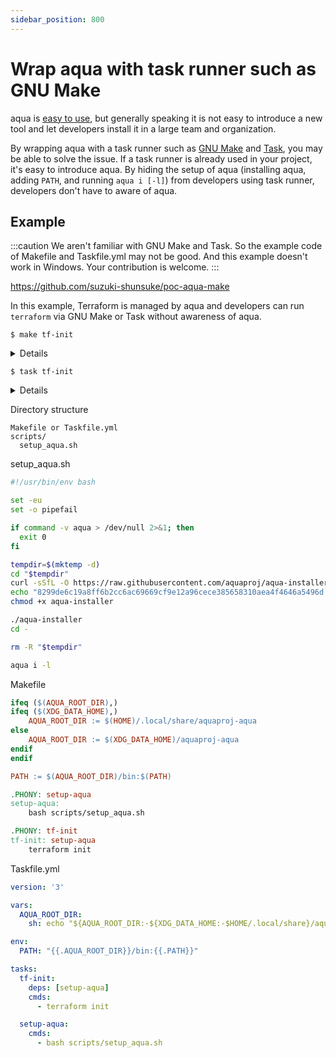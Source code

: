 ```yaml
---
sidebar_position: 800
---
```


# Wrap aqua with task runner such as GNU Make

aqua is [easy to use](/docs/#easy-to-use), but generally speaking it is not easy to introduce a new tool and let developers install it in a large team and organization.

By wrapping aqua with a task runner such as [GNU Make](https://www.gnu.org/software/make/) and [Task](https://taskfile.dev/), you may be able to solve the issue.
If a task runner is already used in your project, it's easy to introduce aqua.
By hiding the setup of aqua (installing aqua, adding `PATH`, and running `aqua i [-l]`) from developers using task runner,
developers don't have to aware of aqua.

## Example

:::caution
We aren't familiar with GNU Make and Task. So the example code of Makefile and Taskfile.yml may not be good.
And this example doesn't work in Windows.
Your contribution is welcome.
:::

https://github.com/suzuki-shunsuke/poc-aqua-make

In this example, Terraform is managed by aqua and developers can run `terraform` via GNU Make or Task without awareness of aqua.

```console
$ make tf-init
```

<details>

```console
$ make tf-init
bash scripts/setup_aqua.sh
aqua-installer: OK
===> Installing aqua v2.2.3 for bootstrapping...
===> Downloading https://github.com/aquaproj/aqua/releases/download/v2.2.3/aqua_linux_arm64.tar.gz ...
  % Total    % Received % Xferd  Average Speed   Time    Time     Time  Current
                                 Dload  Upload   Total   Spent    Left  Speed
  0     0    0     0    0     0      0      0 --:--:-- --:--:-- --:--:--     0
100 5817k  100 5817k    0     0  5765k      0  0:00:01  0:00:01 --:--:-- 26.6M
===> Verifying checksum of aqua v2.2.3 ...
aqua_linux_arm64.tar.gz: OK
===> /tmp/tmp.hlehkM/aqua update-aqua
INFO[0000] download and unarchive the package            aqua_version=2.2.3 env=linux/arm64 new_version=v2.6.0 package_name=aquaproj/aqua package_version=v2.6.0 program=aqua registry=
INFO[0001] verify a package with slsa-verifier           aqua_version=2.2.3 env=linux/arm64 new_version=v2.6.0 package_name=aquaproj/aqua package_version=v2.6.0 program=aqua registry=
INFO[0001] download and unarchive the package            aqua_version=2.2.3 env=linux/arm64 new_version=v2.6.0 package_name=slsa-framework/slsa-verifier package_version=v2.1.0 program=aqua registry=
Verified signature against tlog entry index 20223381 at URL: https://rekor.sigstore.dev/api/v1/log/entries/24296fb24b8ad77a607c980c833eb73f84b6461d7932b893a0cc206bd8289cf74c92137efedf66c6
Verified build using builder https://github.com/slsa-framework/slsa-github-generator/.github/workflows/generator_generic_slsa3.yml@refs/tags/v1.5.0 at commit 903d205f6876aba423f753613ff01bbf97216c00
Verifying artifact /tmp/467478560: PASSED

PASSED: Verified SLSA provenance
INFO[0010] create a symbolic link                        aqua_version=2.2.3 command=aqua env=linux/arm64 new_version=v2.6.0 package_name=aquaproj/aqua package_version=v2.6.0 program=aqua
aqua version 2.6.0 (903d205f6876aba423f753613ff01bbf97216c00)
/workspace
INFO[0000] download and unarchive the package            aqua_version=2.6.0 env=linux/arm64 package_name=aqua-proxy package_version=v1.2.0 program=aqua registry=
INFO[0000] create a symbolic link                        aqua_version=2.6.0 command=aqua-proxy env=linux/arm64 package_name=aqua-proxy package_version=v1.2.0 program=aqua registry=
INFO[0001] create a symbolic link                        aqua_version=2.6.0 command=task env=linux/arm64 program=aqua
INFO[0001] create a symbolic link                        aqua_version=2.6.0 command=terraform env=linux/arm64 program=aqua
terraform init
INFO[0000] download and unarchive the package            aqua_version=2.6.0 env=linux/arm64 exe_name=terraform package=hashicorp/terraform package_name=hashicorp/terraform package_version=v1.4.6 program=aqua registry=standard

Initializing the backend...

Initializing provider plugins...
- Finding latest version of hashicorp/null...
- Installing hashicorp/null v3.2.1...
- Installed hashicorp/null v3.2.1 (signed by HashiCorp)

Terraform has created a lock file .terraform.lock.hcl to record the provider
selections it made above. Include this file in your version control repository
so that Terraform can guarantee to make the same selections by default when
you run "terraform init" in the future.

Terraform has been successfully initialized!

You may now begin working with Terraform. Try running "terraform plan" to see
any changes that are required for your infrastructure. All Terraform commands
should now work.

If you ever set or change modules or backend configuration for Terraform,
rerun this command to reinitialize your working directory. If you forget, other
commands will detect it and remind you to do so if necessary.
```

</details>

```console
$ task tf-init
```

<details>

```console
$ task tf-init
task: [setup-aqua] bash scripts/setup_aqua.sh
task: [tf-init] terraform init

Initializing the backend...

Initializing provider plugins...
- Reusing previous version of hashicorp/null from the dependency lock file
- Installing hashicorp/null v3.2.1...
- Installed hashicorp/null v3.2.1 (signed by HashiCorp)

Terraform has made some changes to the provider dependency selections recorded
in the .terraform.lock.hcl file. Review those changes and commit them to your
version control system if they represent changes you intended to make.

Terraform has been successfully initialized!

You may now begin working with Terraform. Try running "terraform plan" to see
any changes that are required for your infrastructure. All Terraform commands
should now work.

If you ever set or change modules or backend configuration for Terraform,
rerun this command to reinitialize your working directory. If you forget, other
commands will detect it and remind you to do so if necessary.
```

</details>

Directory structure

```
Makefile or Taskfile.yml
scripts/
  setup_aqua.sh
```

setup_aqua.sh

```bash
#!/usr/bin/env bash

set -eu
set -o pipefail

if command -v aqua > /dev/null 2>&1; then
  exit 0
fi

tempdir=$(mktemp -d)
cd "$tempdir"
curl -sSfL -O https://raw.githubusercontent.com/aquaproj/aqua-installer/v3.0.0/aqua-installer
echo "8299de6c19a8ff6b2cc6ac69669cf9e12a96cece385658310aea4f4646a5496d  aqua-installer" | sha256sum -c
chmod +x aqua-installer

./aqua-installer
cd -

rm -R "$tempdir"

aqua i -l
```

Makefile

```makefile
ifeq ($(AQUA_ROOT_DIR),)
ifeq ($(XDG_DATA_HOME),)
	AQUA_ROOT_DIR := $(HOME)/.local/share/aquaproj-aqua
else
	AQUA_ROOT_DIR := $(XDG_DATA_HOME)/aquaproj-aqua
endif
endif

PATH := $(AQUA_ROOT_DIR)/bin:$(PATH)

.PHONY: setup-aqua
setup-aqua:
	bash scripts/setup_aqua.sh

.PHONY: tf-init
tf-init: setup-aqua
	terraform init
```

Taskfile.yml

```yaml
version: '3'

vars:
  AQUA_ROOT_DIR:
    sh: echo "${AQUA_ROOT_DIR:-${XDG_DATA_HOME:-$HOME/.local/share}/aquaproj-aqua}"

env:
  PATH: "{{.AQUA_ROOT_DIR}}/bin:{{.PATH}}"

tasks:
  tf-init:
    deps: [setup-aqua]
    cmds:
      - terraform init

  setup-aqua:
    cmds:
      - bash scripts/setup_aqua.sh
```
